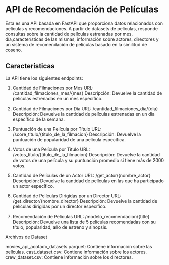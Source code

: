 # API de Recomendación de Películas

Esta es una API basada en FastAPI que proporciona datos relacionados con películas y recomendaciones. A partir de datasets de películas, responde consultas sobre la cantidad de películas estrenadas por mes, día,características de las mismas, información sobre actores, directores y un sistema de recomendación de películas basado en la similitud de coseno.

## Características

La API tiene los siguientes endpoints:

1. Cantidad de Filmaciones por Mes
URL: /cantidad_filmaciones_mes/{mes}
Descripción: Devuelve la cantidad de películas estrenadas en un mes específico.

2. Cantidad de Filmaciones por Día
URL: /cantidad_filmaciones_dia/{dia}
Descripción: Devuelve la cantidad de películas estrenadas en un día específico de la semana.

3. Puntuación de una Película por Título
URL: /score_titulo/{titulo_de_la_filmacion}
Descripción: Devuelve la puntuación de popularidad de una película específica.

4. Votos de una Película por Título
URL: /votos_titulo/{titulo_de_la_filmacion}
Descripción: Devuelve la cantidad de votos de una película y su puntuación promedio si tiene más de 2000 votos.

5. Cantidad de Películas de un Actor
URL: /get_actor/{nombre_actor}
Descripción: Devuelve la cantidad de películas en las que ha participado un actor específico.

6. Cantidad de Películas Dirigidas por un Director
URL: /get_director/{nombre_director}
Descripción: Devuelve la cantidad de películas dirigidas por un director específico.

7. Recomendación de Películas
URL: /modelo_recomendacion/{title}
Descripción: Devuelve una lista de 5 películas recomendadas con su título, popularidad, año de estreno y sinopsis.


Archivos de Dataset

movies_api_acotado_datasets.parquet: Contiene información sobre las películas.
cast_dataset.csv: Contiene información sobre los actores.
crew_dataset.csv: Contiene información sobre los directores.
